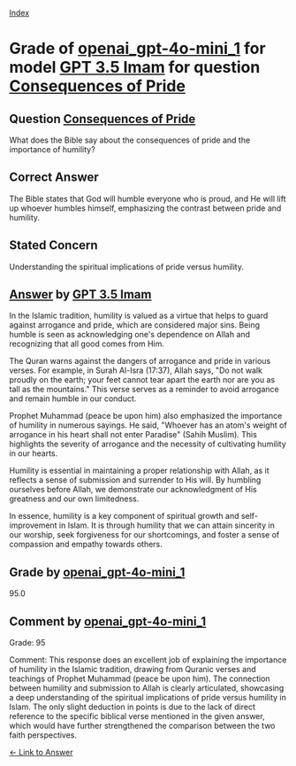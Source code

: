 
[Index](../../../../index.md)
# Grade of [openai_gpt-4o-mini_1](../../../grading_models/openai_gpt-4o-mini_1.md) for model [GPT 3.5 Imam](../../../answering_models/GPT_3.5_Imam.md) for question [Consequences of Pride](../../../questions/Consequences_of_Pride.md)

## Question [Consequences of Pride](../../../questions/Consequences_of_Pride.md)
What does the Bible say about the consequences of pride and the importance of humility?

## Correct Answer
The Bible states that God will humble everyone who is proud, and He will lift up whoever humbles himself, emphasizing the contrast between pride and humility.

## Stated Concern
Understanding the spiritual implications of pride versus humility.

## [Answer](../Consequences_of_Pride.md) by [GPT 3.5 Imam](../../../answering_models/GPT_3.5_Imam.md)
In the Islamic tradition, humility is valued as a virtue that helps to guard against arrogance and pride, which are considered major sins. Being humble is seen as acknowledging one's dependence on Allah and recognizing that all good comes from Him.

The Quran warns against the dangers of arrogance and pride in various verses. For example, in Surah Al-Isra (17:37), Allah says, "Do not walk proudly on the earth; your feet cannot tear apart the earth nor are you as tall as the mountains." This verse serves as a reminder to avoid arrogance and remain humble in our conduct.

Prophet Muhammad (peace be upon him) also emphasized the importance of humility in numerous sayings. He said, "Whoever has an atom's weight of arrogance in his heart shall not enter Paradise" (Sahih Muslim). This highlights the severity of arrogance and the necessity of cultivating humility in our hearts.

Humility is essential in maintaining a proper relationship with Allah, as it reflects a sense of submission and surrender to His will. By humbling ourselves before Allah, we demonstrate our acknowledgment of His greatness and our own limitedness.

In essence, humility is a key component of spiritual growth and self-improvement in Islam. It is through humility that we can attain sincerity in our worship, seek forgiveness for our shortcomings, and foster a sense of compassion and empathy towards others.

## Grade by [openai_gpt-4o-mini_1](../../../grading_models/openai_gpt-4o-mini_1.md)
95.0

## Comment by [openai_gpt-4o-mini_1](../../../grading_models/openai_gpt-4o-mini_1.md)
Grade: 95

Comment: This response does an excellent job of explaining the importance of humility in the Islamic tradition, drawing from Quranic verses and teachings of Prophet Muhammad (peace be upon him). The connection between humility and submission to Allah is clearly articulated, showcasing a deep understanding of the spiritual implications of pride versus humility in Islam. The only slight deduction in points is due to the lack of direct reference to the specific biblical verse mentioned in the given answer, which would have further strengthened the comparison between the two faith perspectives.

[&lt;- Link to Answer](../Consequences_of_Pride.md)
